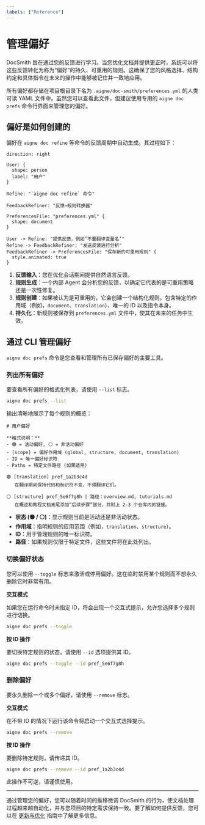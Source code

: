 ```yaml
---
labels: ["Reference"]
---
```


# 管理偏好

DocSmith 旨在通过您的反馈进行学习。当您优化文档并提供更正时，系统可以将这些反馈转化为称为“偏好”的持久、可重用的规则。这确保了您的风格选择、结构约定和具体指令在未来的操作中能够被记住并一致地应用。

所有偏好都存储在项目根目录下名为 `.aigne/doc-smith/preferences.yml` 的人类可读 YAML 文件中。虽然您可以查看此文件，但建议使用专用的 `aigne doc prefs` 命令行界面来管理您的偏好。

## 偏好是如何创建的

偏好在 `aigne doc refine` 等命令的反馈周期中自动生成。其过程如下：

```d2
direction: right

User: {
  shape: person
  label: "用户"
}

Refine: "`aigne doc refine` 命令"

FeedbackRefiner: "反馈→规则转换器"

PreferencesFile: "preferences.yml" {
  shape: document
}

User -> Refine: "提供反馈，例如‘不要翻译变量名’"
Refine -> FeedbackRefiner: "发送反馈进行分析"
FeedbackRefiner -> PreferencesFile: "保存新的可重用规则" {
  style.animated: true
}

```

1.  **反馈输入**：您在优化会话期间提供自然语言反馈。
2.  **规则生成**：一个内部 Agent 会分析您的反馈，以确定它代表的是可重用策略还是一次性修复。
3.  **规则创建**：如果被认为是可重用的，它会创建一个结构化规则，包含特定的作用域（例如，`document`、`translation`）、唯一的 ID 以及指令本身。
4.  **持久化**：新规则被保存到 `preferences.yml` 文件中，使其在未来的任务中生效。

## 通过 CLI 管理偏好

`aigne doc prefs` 命令是您查看和管理所有已保存偏好的主要工具。

### 列出所有偏好

要查看所有偏好的格式化列表，请使用 `--list` 标志。

```bash
aigne doc prefs --list
```

输出清晰地展示了每个规则的概览：

```text
# 用户偏好

**格式说明：**
- 🟢 = 活动偏好, ⚪ = 非活动偏好
- [scope] = 偏好作用域 (global, structure, document, translation)
- ID = 唯一偏好标识符
- Paths = 特定文件路径 (如果适用)

🟢 [translation] pref_1a2b3c4d
   在翻译期间保持代码和标识符不变，不得翻译它们。

⚪ [structure] pref_5e6f7g8h | 路径：overview.md, tutorials.md
   在概述和教程文档末尾添加“后续步骤”部分，并附上 2-3 个仓库内的链接。
```

- **状态 (🟢 / ⚪)**：显示规则当前是活动还是非活动状态。
- **作用域**：指明规则的应用范围（例如，`translation`、`structure`）。
- **ID**：用于管理规则的唯一标识符。
- **路径**：如果规则仅限于特定文件，这些文件将在此处列出。

### 切换偏好状态

您可以使用 `--toggle` 标志来激活或停用偏好。这在临时禁用某个规则而不想永久删除它时非常有用。

**交互模式**

如果您在运行命令时未指定 ID，将会出现一个交互式提示，允许您选择多个规则进行切换。

```bash
aigne doc prefs --toggle
```

**按 ID 操作**

要切换特定规则的状态，请使用 `--id` 选项提供其 ID。

```bash
aigne doc prefs --toggle --id pref_5e6f7g8h
```

### 删除偏好

要永久删除一个或多个偏好，请使用 `--remove` 标志。

**交互模式**

在不带 ID 的情况下运行该命令将启动一个交互式选择提示。

```bash
aigne doc prefs --remove
```

**按 ID 操作**

要删除特定规则，请传递其 ID。

```bash
aigne doc prefs --remove --id pref_1a2b3c4d
```

此操作不可逆，请谨慎使用。

---

通过管理您的偏好，您可以随着时间的推移微调 DocSmith 的行为，使文档处理过程越来越自动化，并与您项目的特定需求保持一致。要了解如何提供反馈，您可以在 [更新与优化](./features-update-and-refine.md) 指南中了解更多信息。